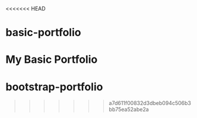 <<<<<<< HEAD
# basic-portfolio
My Basic Portfolio
=======
# bootstrap-portfolio
>>>>>>> a7d611f00832d3dbeb094c506b3bb75ea52abe2a
